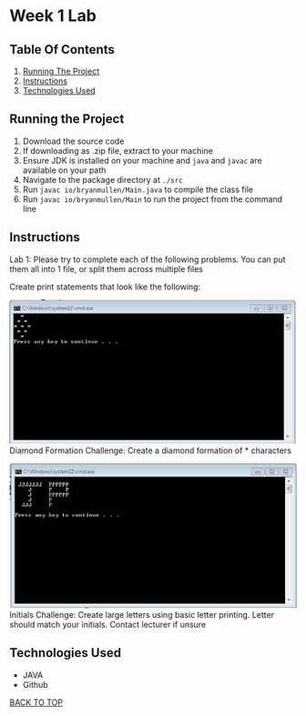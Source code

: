 # Week 1 Lab

## Table Of Contents

1. [Running The Project](#running-the-project)
2. [Instructions](#instructions)
3. [Technologies Used](#technologies-used)

## Running the Project
1. Download the source code
2. If downloading as .zip file, extract to your machine
3. Ensure JDK is installed on your machine and `java` and `javac` are available on your path
4. Navigate to the package directory at `./src`
5. Run `javac io/bryanmullen/Main.java` to compile the class file
6. Run `javac io/bryanmullen/Main` to run the project from the command line

## Instructions
Lab 1:
Please try to complete each of the following problems. You can put them all into 1 file, or split them across multiple files

Create print statements that look like the following:

![Diamond Formation](img/diamond.png)
Diamond Formation
Challenge: Create a diamond formation of * characters

![Initials Formation](img/initials.png)
Initials
Challenge: Create large letters using basic letter printing. Letter should match your initials. Contact lecturer if unsure

## Technologies Used
- JAVA
- Github

[BACK TO TOP](#week-1-lab)